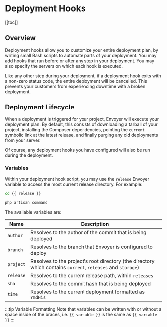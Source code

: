 # Deployment Hooks

[[toc]]

## Overview

Deployment hooks allow you to customize your entire deployment plan, by writing small Bash scripts to automate parts of your deployment. You may add hooks that run before or after any step in your deployment. You may also specify the servers on which each hook is executed.

Like any other step during your deployment, if a deployment hook exits with a non-zero status code, the entire deployment will be cancelled. This prevents your customers from experiencing downtime with a broken deployment.

## Deployment Lifecycle

When a deployment is triggered for your project, Envoyer will execute your deployment plan. By default, this consists of downloading a tarball of your project, installing the Composer dependencies, pointing the `current` symbolic link at the latest release, and finally purging any old deployments from your server.

Of course, any deployment hooks you have configured will also be run during the deployment.

### Variables

Within your deployment hook script, you may use the `release` Envoyer variable to access the most current release directory. For example:

```bash
cd {{ release }}

php artisan command
```

The available variables are:

| Name | Description |
| ---- | ----------- |
| `author` | Resolves to the author of the commit that is being deployed
| `branch` | Resolves to the branch that Envoyer is configured to deploy
| `project` | Resolves to the project's root directory (the directory which contains `current`, `releases` and `storage`)
| `release` | Resolves to the current release path, within `releases`
| `sha` | Resolves to the commit hash that is being deployed
| `time` | Resolves to the current deployment formatted as `YmdHis`

<div v-pre>

:::tip Variable Formatting
Note that variables can be written with or without a space inside of the braces, i.e. `{{ variable }}` is the same as `{{ variable }}`
:::

</div>
